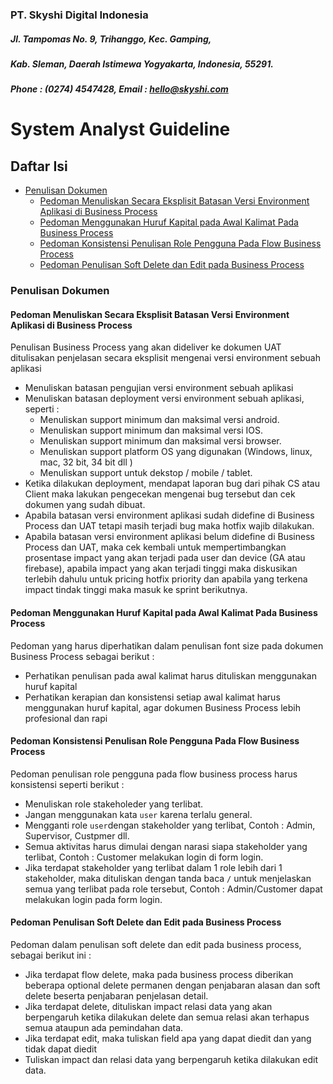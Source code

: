 ### PT. Skyshi Digital Indonesia
##### Jl. Tampomas No. 9, Trihanggo, Kec. Gamping,
##### Kab. Sleman, Daerah Istimewa Yogyakarta, Indonesia, 55291.
##### Phone : (0274) 4547428, Email : hello@skyshi.com 

# System Analyst Guideline

## Daftar Isi

- [Penulisan Dokumen](#penulisan-dokumen)
   - [Pedoman Menuliskan Secara Eksplisit Batasan Versi Environment Aplikasi di Business Process](#pedoman-menuliskan-secara-eksplisit-batasan-versi-environment-aplikasi-di-business-process)
   - [Pedoman Menggunakan Huruf Kapital pada Awal Kalimat Pada Business Process](#pedoman-menggunakan-huruf-kapital-pada-awal-kalimat-pada-business-process)
   - [Pedoman Konsistensi Penulisan Role Pengguna Pada Flow Business Process](#pedoman-konsistensi-penulisan-role-pengguna-pada-flow-business-process)
   - [Pedoman Penulisan Soft Delete dan Edit pada Business Process](#pedoman-penulisan-soft-delete-dan-edit-pada-business-process)
 
 ### Penulisan Dokumen
 #### Pedoman Menuliskan Secara Eksplisit Batasan Versi Environment Aplikasi di Business Process
 Penulisan Business Process yang akan dideliver ke dokumen UAT ditulisakan penjelasan secara eksplisit mengenai versi environment sebuah aplikasi 
 - Menuliskan batasan pengujian versi environment sebuah aplikasi
 - Menuliskan batasan deployment versi environment sebuah aplikasi, seperti :
   - Menuliskan support minimum dan maksimal versi android.
   - Menuliskan support minimum dan maksimal versi IOS.
   - Menuliskan support minimum dan maksimal versi browser.
   - Menuliskan support platform OS yang digunakan (Windows, linux, mac, 32 bit, 34 bit dll )
   - Menuliskan support untuk dekstop / mobile / tablet. 
- Ketika dilakukan deployment, mendapat laporan bug dari pihak CS atau Client maka lakukan pengecekan mengenai bug tersebut dan cek dokumen yang sudah dibuat.
- Apabila batasan versi environment aplikasi sudah didefine di Business Process dan UAT tetapi masih terjadi bug maka hotfix wajib dilakukan.
- Apabila batasan versi environment aplikasi belum didefine di Business Process dan UAT, maka cek kembali untuk mempertimbangkan prosentase impact yang akan terjadi pada user dan device (GA atau firebase), apabila impact yang akan terjadi tinggi maka diskusikan terlebih dahulu untuk pricing hotfix priority dan apabila yang terkena impact tindak tinggi maka masuk ke sprint berikutnya.

#### Pedoman Menggunakan Huruf Kapital pada Awal Kalimat Pada Business Process
Pedoman yang harus diperhatikan dalam penulisan font size pada dokumen Business Process sebagai berikut :
- Perhatikan penulisan pada awal kalimat harus dituliskan menggunakan huruf kapital
- Perhatikan kerapian dan konsistensi setiap awal kalimat harus menggunakan huruf kapital, agar dokumen Business Process lebih profesional dan rapi 

#### Pedoman Konsistensi Penulisan Role Pengguna Pada Flow Business Process
Pedoman penulisan role pengguna pada flow business process harus konsistensi seperti berikut : 
- Menuliskan role stakeholeder yang terlibat.
- Jangan menggunakan kata `user` karena terlalu general.
- Mengganti role `user`dengan stakeholder yang terlibat, Contoh : Admin, Supervisor, Custpmer dll.
- Semua aktivitas harus dimulai dengan narasi siapa stakeholder yang terlibat, Contoh : Customer melakukan login di form login.
- Jika terdapat stakeholder yang terlibat dalam 1 role lebih dari 1 stakeholder, maka dituliskan dengan tanda baca `/` untuk menjelaskan semua yang terlibat pada role tersebut, Contoh : Admin/Customer dapat melakukan login pada form login.

#### Pedoman Penulisan Soft Delete dan Edit pada Business Process
Pedoman dalam penulisan soft delete dan edit pada business process, sebagai berikut ini :
- Jika terdapat flow delete, maka pada business process diberikan beberapa optional delete permanen dengan penjabaran alasan dan soft delete beserta penjabaran penjelasan detail.
- Jika terdapat delete, dituliskan impact relasi data yang akan berpengaruh ketika dilakukan delete dan semua relasi akan terhapus semua ataupun ada pemindahan data.
- Jika terdapat edit, maka tuliskan field apa yang dapat diedit dan yang tidak dapat diedit
- Tuliskan impact dan relasi data yang berpengaruh ketika dilakukan edit data.
